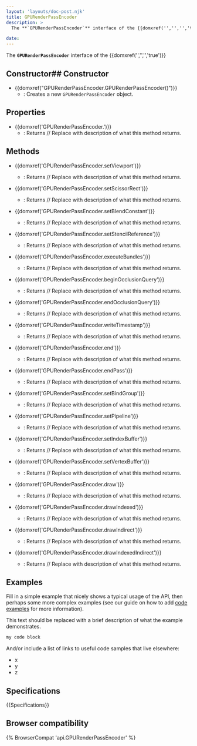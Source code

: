 ```yaml
---
layout: 'layouts/doc-post.njk'
title: GPURenderPassEncoder
description: >
  The **`GPURenderPassEncoder`** interface of the {{domxref('','','','true')}} 

date: 
---
```


The **`GPURenderPassEncoder`** interface of the {{domxref('','','','true')}} 





 ## Constructor## Constructor

- {{domxref("GPURenderPassEncoder.GPURenderPassEncoder()")}}
  - : Creates a new `GPURenderPassEncoder` object.



## Properties

- {{domxref('GPURenderPassEncoder.')}}
  - : Returns // Replace with description of what this method returns.

## Methods

- {{domxref('GPURenderPassEncoder.setViewport')}}
  - : Returns // Replace with description of what this method returns.

- {{domxref('GPURenderPassEncoder.setScissorRect')}}
  - : Returns // Replace with description of what this method returns.

- {{domxref('GPURenderPassEncoder.setBlendConstant')}}
  - : Returns // Replace with description of what this method returns.

- {{domxref('GPURenderPassEncoder.setStencilReference')}}
  - : Returns // Replace with description of what this method returns.

- {{domxref('GPURenderPassEncoder.executeBundles')}}
  - : Returns // Replace with description of what this method returns.

- {{domxref('GPURenderPassEncoder.beginOcclusionQuery')}}
  - : Returns // Replace with description of what this method returns.

- {{domxref('GPURenderPassEncoder.endOcclusionQuery')}}
  - : Returns // Replace with description of what this method returns.

- {{domxref('GPURenderPassEncoder.writeTimestamp')}}
  - : Returns // Replace with description of what this method returns.

- {{domxref('GPURenderPassEncoder.end')}}
  - : Returns // Replace with description of what this method returns.

- {{domxref('GPURenderPassEncoder.endPass')}}
  - : Returns // Replace with description of what this method returns.

- {{domxref('GPURenderPassEncoder.setBindGroup')}}
  - : Returns // Replace with description of what this method returns.

- {{domxref('GPURenderPassEncoder.setPipeline')}}
  - : Returns // Replace with description of what this method returns.

- {{domxref('GPURenderPassEncoder.setIndexBuffer')}}
  - : Returns // Replace with description of what this method returns.

- {{domxref('GPURenderPassEncoder.setVertexBuffer')}}
  - : Returns // Replace with description of what this method returns.

- {{domxref('GPURenderPassEncoder.draw')}}
  - : Returns // Replace with description of what this method returns.

- {{domxref('GPURenderPassEncoder.drawIndexed')}}
  - : Returns // Replace with description of what this method returns.

- {{domxref('GPURenderPassEncoder.drawIndirect')}}
  - : Returns // Replace with description of what this method returns.

- {{domxref('GPURenderPassEncoder.drawIndexedIndirect')}}
  - : Returns // Replace with description of what this method returns.



## Examples

Fill in a simple example that nicely shows a typical usage of the API, then perhaps some more complex examples (see our guide on how to add [code examples](/en-US/docs/MDN/Contribute/Structures/Code_examples) for more information).

This text should be replaced with a brief description of what the example demonstrates.

```js
my code block
```

And/or include a list of links to useful code samples that live elsewhere:

*   x
*   y
*   z

## Specifications

{{Specifications}}

## Browser compatibility

{% BrowserCompat 'api.GPURenderPassEncoder' %}

